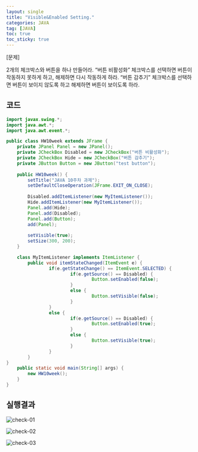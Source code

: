 ```yaml
---
layout: single
title: "Visible&Enabled Setting."
categories: JAVA
tag: [JAVA]
toc: true
toc_sticky: true
---
```


[문제] 

2개의 체크박스와 버튼을 하나 만들어라. “버튼 비활성화” 체크박스를 선택하면 버튼이 작동하지 못하게 하고, 해제하면 다시 작동하게 하라. “버튼 감추기” 체크박스를 선택하면 버튼이 보이지 않도록 하고 해제하면 버튼이 보이도록 하라.


## 코드

```java
import javax.swing.*;
import java.awt.*;
import java.awt.event.*;

public class HW10week extends JFrame {
	private JPanel Panel = new JPanel();
	private JCheckBox Disabled = new JCheckBox("버튼 비활성화");
	private JCheckBox Hide = new JCheckBox("버튼 감추기");
	private JButton Button = new JButton("test button");
	
	public HW10week() {		
        setTitle("JAVA 10주차 과제");
        setDefaultCloseOperation(JFrame.EXIT_ON_CLOSE);
       
        Disabled.addItemListener(new MyItemListener());
        Hide.addItemListener(new MyItemListener());
        Panel.add(Hide);
        Panel.add(Disabled);
        Panel.add(Button);
        add(Panel);
        
        setVisible(true);
        setSize(300, 200);
	}	

	class MyItemListener implements ItemListener {
        public void itemStateChanged(ItemEvent e) {
                if(e.getStateChange() == ItemEvent.SELECTED) {
                        if(e.getSource() == Disabled) {
                                Button.setEnabled(false);
                        }
                        else {
                                Button.setVisible(false);
                        }
                }
                else {
                        if(e.getSource() == Disabled) {
                                Button.setEnabled(true);
                        }
                        else {
                                Button.setVisible(true);
                        }
                }
        }
}   
	public static void main(String[] args) {
		new HW10week();
	}
}
```

## 실행결과

![check-01](../../images/2022-03-05-check-box/check-01.png)

![check-02](../../images/2022-03-05-check-box/check-02.png)

![check-03](../../images/2022-03-05-check-box/check-03.png)
